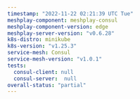 ```yaml
---
timestamp: "2022-11-22 02:21:39 UTC Tue"
meshplay-component: meshplay-consul
meshplay-component-version: edge
meshplay-server-version: "v0.6.28"
k8s-distro: minikube
k8s-version: "v1.25.3"
service-mesh: Consul
service-mesh-version: "v1.0.1"
tests:
  consul-client: null
  consul-server:  null
overall-status: "partial"
---
```


